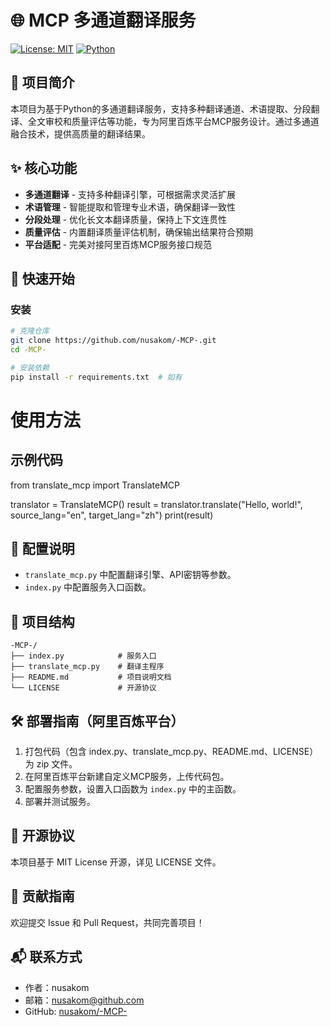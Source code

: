 # 🌐 MCP 多通道翻译服务

[![License: MIT](https://img.shields.io/badge/License-MIT-yellow.svg)](https://opensource.org/licenses/MIT)
[![Python](https://img.shields.io/badge/Python-3.6+-blue.svg)](https://www.python.org/)

</div>

## 📖 项目简介

本项目为基于Python的多通道翻译服务，支持多种翻译通道、术语提取、分段翻译、全文审校和质量评估等功能，专为阿里百炼平台MCP服务设计。通过多通道融合技术，提供高质量的翻译结果。

## ✨ 核心功能

- **多通道翻译** - 支持多种翻译引擎，可根据需求灵活扩展
- **术语管理** - 智能提取和管理专业术语，确保翻译一致性
- **分段处理** - 优化长文本翻译质量，保持上下文连贯性
- **质量评估** - 内置翻译质量评估机制，确保输出结果符合预期
- **平台适配** - 完美对接阿里百炼MCP服务接口规范

## 🚀 快速开始

### 安装

```bash
# 克隆仓库
git clone https://github.com/nusakom/-MCP-.git
cd -MCP-

# 安装依赖
pip install -r requirements.txt  # 如有
   ```
# 使用方法
## 示例代码
from translate_mcp import TranslateMCP

translator = TranslateMCP()
result = translator.translate("Hello, world!", source_lang="en", target_lang="zh")
print(result)

## 📝 配置说明
- `translate_mcp.py` 中配置翻译引擎、API密钥等参数。
- `index.py` 中配置服务入口函数。

## 📁 项目结构
```
-MCP-/
├── index.py            # 服务入口
├── translate_mcp.py    # 翻译主程序
├── README.md           # 项目说明文档
└── LICENSE             # 开源协议
```

## 🛠️ 部署指南（阿里百炼平台）
1. 打包代码（包含 index.py、translate_mcp.py、README.md、LICENSE）为 zip 文件。
2. 在阿里百炼平台新建自定义MCP服务，上传代码包。
3. 配置服务参数，设置入口函数为 `index.py` 中的主函数。
4. 部署并测试服务。

## 📄 开源协议
本项目基于 MIT License 开源，详见 LICENSE 文件。

## 🤝 贡献指南
欢迎提交 Issue 和 Pull Request，共同完善项目！

## 📬 联系方式
- 作者：nusakom
- 邮箱：nusakom@github.com
- GitHub: [nusakom/-MCP-](https://github.com/nusakom/-MCP-)
```
